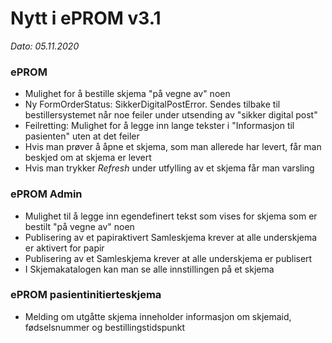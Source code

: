 # Nytt i ePROM v3.1
*Dato: 05.11.2020*

### ePROM
* Mulighet for å bestille skjema "på vegne av" noen
* Ny FormOrderStatus: SikkerDigitalPostError. Sendes tilbake til bestillersystemet når noe feiler under utsending av "sikker digital post"
* Feilretting: Mulighet for å legge inn lange tekster i "Informasjon til pasienten" uten at det feiler
* Hvis man prøver å åpne et skjema, som man allerede har levert, får man beskjed om at skjema er levert
* Hvis man trykker _Refresh_ under utfylling av et skjema får man varsling

### ePROM Admin
* Mulighet til å legge inn egendefinert tekst som vises for skjema som er bestilt "på vegne av" noen
* Publisering av et papiraktivert Samleskjema krever at alle underskjema er aktivert for papir
* Publisering av et Samleskjema krever at alle underskjema er publisert
* I Skjemakatalogen kan man se alle innstillingen på et skjema

### ePROM pasientinitierteskjema
* Melding om utgåtte skjema inneholder informasjon om skjemaid, fødselsnummer og bestillingstidspunkt
